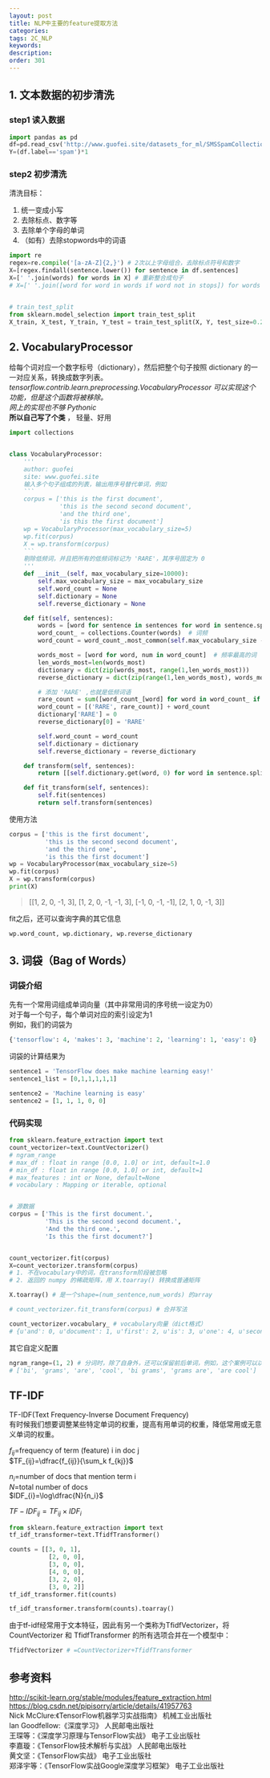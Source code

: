 ```yaml
---
layout: post
title: NLP中主要的feature提取方法
categories:
tags: 2C_NLP
keywords:
description:
order: 301
---
```



## 1. 文本数据的初步清洗
### step1 读入数据
```py
import pandas as pd
df=pd.read_csv('http://www.guofei.site/datasets_for_ml/SMSSpamCollection/SMSSpamCollection.csv',sep='\t',header=None,names=['label','sentences'])
Y=(df.label=='spam')*1
```
### step2 初步清洗
清洗目标：
1. 统一变成小写
2. 去除标点、数字等
3. 去除单个字母的单词
4. （如有）去除stopwords中的词语


```py
import re
regex=re.compile('[a-zA-Z]{2,}') # 2次以上字母组合，去除标点符号和数字
X=[regex.findall(sentence.lower()) for sentence in df.sentences]
X=[' '.join(words) for words in X] # 重新整合成句子
# X=[' '.join([word for word in words if word not in stops]) for words in X] # 如果有stopswords的话


# train_test_split
from sklearn.model_selection import train_test_split
X_train, X_test, Y_train, Y_test = train_test_split(X, Y, test_size=0.2)
```



## 2. VocabularyProcessor
给每个词对应一个数字标号（dictionary），然后把整个句子按照 dictionary 的一一对应关系，转换成数字列表。  
*tensorflow.contrib.learn.preprocessing.VocabularyProcessor 可以实现这个功能，但是这个函数将被移除。*  
*网上的实现也不够 Pythonic*  
**所以自己写了个类** ， 轻量、好用  


```py
import collections


class VocabularyProcessor:
    '''
    author: guofei
    site: www.guofei.site
    输入多个句子组成的列表，输出用序号替代单词，例如
    ```
    corpus = ['this is the first document',
              'this is the second second document',
              'and the third one',
              'is this the first document']
    wp = VocabularyProcessor(max_vocabulary_size=5)
    wp.fit(corpus)
    X = wp.transform(corpus)
    ```
    剔除低频词，并且把所有的低频词标记为 'RARE'，其序号固定为 0
    '''
    def __init__(self, max_vocabulary_size=10000):
        self.max_vocabulary_size = max_vocabulary_size
        self.word_count = None
        self.dictionary = None
        self.reverse_dictionary = None

    def fit(self, sentences):
        words = [word for sentence in sentences for word in sentence.split(' ')]
        word_count_ = collections.Counter(words)  # 词频
        word_count = word_count_.most_common(self.max_vocabulary_size - 1)  # 最多词频

        words_most = [word for word, num in word_count]  # 频率最高的词
        len_words_most=len(words_most)
        dictionary = dict(zip(words_most, range(1,len_words_most)))
        reverse_dictionary = dict(zip(range(1,len_words_most), words_most))

        # 添加 'RARE' ,也就是低频词语
        rare_count = sum([word_count_[word] for word in word_count_ if word not in words_most])
        word_count = [('RARE', rare_count)] + word_count
        dictionary['RARE'] = 0
        reverse_dictionary[0] = 'RARE'

        self.word_count = word_count
        self.dictionary = dictionary
        self.reverse_dictionary = reverse_dictionary

    def transform(self, sentences):
        return [[self.dictionary.get(word, 0) for word in sentence.split(' ')] for sentence in sentences]

    def fit_transform(self, sentences):
        self.fit(sentences)
        return self.transform(sentences)
```


使用方法
```py
corpus = ['this is the first document',
          'this is the second second document',
          'and the third one',
          'is this the first document']
wp = VocabularyProcessor(max_vocabulary_size=5)
wp.fit(corpus)
X = wp.transform(corpus)
print(X)
```
>[[1, 2, 0, -1, 3], [1, 2, 0, -1, -1, 3], [-1, 0, -1, -1], [2, 1, 0, -1, 3]]

fit之后，还可以查询字典的其它信息
```py
wp.word_count, wp.dictionary, wp.reverse_dictionary
```


## 3. 词袋（Bag of Words）

### 词袋介绍
先有一个常用词组成单词向量（其中非常用词的序号统一设定为0）  
对于每一个句子，每个单词对应的索引设定为1  
例如，我们的词袋为
```py
{'tensorflow': 4, 'makes': 3, 'machine': 2, 'learning': 1, 'easy': 0}
```
词袋的计算结果为
```py
sentence1 = 'TensorFlow does make machine learning easy!'
sentence1_list = [0,1,1,1,1,1]

sentence2 = 'Machine learning is easy'
sentence2 = [1, 1, 1, 0, 0]
```

### 代码实现
```py
from sklearn.feature_extraction import text
count_vectorizer=text.CountVectorizer()
# ngram_range
# max_df : float in range [0.0, 1.0] or int, default=1.0
# min_df : float in range [0.0, 1.0] or int, default=1
# max_features : int or None, default=None
# vocabulary : Mapping or iterable, optional


# 源数据
corpus = ['This is the first document.',
          'This is the second second document.',
          'And the third one.',
          'Is this the first document?']


count_vectorizer.fit(corpus)
X=count_vectorizer.transform(corpus)
# 1. 不在vocabulary中的词，在transform阶段被忽略
# 2. 返回的 numpy 的稀疏矩阵，用 X.toarray() 转换成普通矩阵

X.toarray() # 是一个shape=(num_sentence,num_words) 的array

# count_vectorizer.fit_transform(corpus) # 合并写法

count_vectorizer.vocabulary_ # vocabulary向量（dict格式）
# {u'and': 0, u'document': 1, u'first': 2, u'is': 3, u'one': 4, u'second': 5, u'the': 6, u'third': 7, u'this': 8}


```
其它自定义配置
```py
ngram_range=(1, 2) # 分词时，除了自身外，还可以保留前后单词，例如，这个案例可以以这个为词典：
# ['bi', 'grams', 'are', 'cool', 'bi grams', 'grams are', 'are cool']
```


## TF-IDF
TF-IDF(Text Frequency-Inverse Document Frequency)   
有时候我们想要调整某些特定单词的权重，提高有用单词的权重，降低常用或无意义单词的权重。  


$f_{ij}=$frequency of term (feature) i in doc j  
$TF_{ij}=\dfrac{f_{ij}}{\sum_k f_{kj}}$  


$n_i=$number of docs that mention term i  
$N=$total number of docs  
$IDF_{i}=\log\dfrac{N}{n_i}$  


$TF-IDF_{ij}=TF_{ij}\times IDF_i$  


```py
from sklearn.feature_extraction import text
tf_idf_transformer=text.TfidfTransformer()

counts = [[3, 0, 1],
           [2, 0, 0],
           [3, 0, 0],
           [4, 0, 0],
           [3, 2, 0],
           [3, 0, 2]]
tf_idf_transformer.fit(counts)

tf_idf_transformer.transform(counts).toarray()
```
由于tf-idf经常用于文本特征，因此有另一个类称为TfidfVectorizer，将 CountVectorizer 和 TfidfTransformer 的所有选项合并在一个模型中：
```py
TfidfVectorizer # =CountVectorizer+TfidfTransformer
```


## 参考资料
http://scikit-learn.org/stable/modules/feature_extraction.html  
https://blog.csdn.net/pipisorry/article/details/41957763  
Nick McClure:《TensorFlow机器学习实战指南》 机械工业出版社  
lan Goodfellow:《深度学习》 人民邮电出版社  
王琛等：《深度学习原理与TensorFlow实战》 电子工业出版社  
李嘉璇：《TensorFlow技术解析与实战》 人民邮电出版社  
黄文坚：《TensorFlow实战》 电子工业出版社  
郑泽宇等：《TensorFlow实战Google深度学习框架》 电子工业出版社
